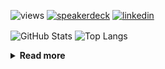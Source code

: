 ![views](https://komarev.com/ghpvc/?username=chck&color=blueviolet)
[![speakerdeck](https://img.shields.io/badge/Speaker_Deck-chck-8a2be2?style=flat-square&logo=speaker-deck)](https://speakerdeck.com/chck)
[![linkedin](https://img.shields.io/badge/LinkedIn-chck-8a2be2?style=flat-square&logo=linkedin)](https://www.linkedin.com/in/chck/)

<p align="left"> 
  <img alt="GitHub Stats" align="center" height="150" src="https://github-readme-stats-nine-umber-51.vercel.app/api?username=chck&count_private=true&show_icons=true&hide_title=true&theme=buefy" />
  <img alt="Top Langs" align="center" height="150" src="https://github-readme-stats-nine-umber-51.vercel.app/api/top-langs/?username=chck&layout=compact&count_private=true&show_icons=true&hide_title=true&theme=buefy" />
</p>

<details>
  <summary><b>Read more</b></summary>
  <br>

  <!--START_SECTION:waka-->
**🐱 My GitHub Data** 

> 📦 123.7 kB Used in GitHub's Storage 
 > 
> 🏆 197 Contributions in the Year 2025
 > 
> 💼 Opted to Hire
 > 
> 📜 133 Public Repositories 
 > 
> 🔑 24 Private Repositories 
 > 
**I'm a Night 🦉** 

```text
🌞 Morning                1121 commits        ████░░░░░░░░░░░░░░░░░░░░░   15.65 % 
🌆 Daytime                2196 commits        ████████░░░░░░░░░░░░░░░░░   30.66 % 
🌃 Evening                2029 commits        ███████░░░░░░░░░░░░░░░░░░   28.33 % 
🌙 Night                  1816 commits        ██████░░░░░░░░░░░░░░░░░░░   25.36 % 
```
📅 **I'm Most Productive on Thursday** 

```text
Monday                   1371 commits        █████░░░░░░░░░░░░░░░░░░░░   19.14 % 
Tuesday                  1065 commits        ████░░░░░░░░░░░░░░░░░░░░░   14.87 % 
Wednesday                1267 commits        ████░░░░░░░░░░░░░░░░░░░░░   17.69 % 
Thursday                 1624 commits        ██████░░░░░░░░░░░░░░░░░░░   22.68 % 
Friday                   716 commits         ██░░░░░░░░░░░░░░░░░░░░░░░   10.00 % 
Saturday                 483 commits         ██░░░░░░░░░░░░░░░░░░░░░░░   06.74 % 
Sunday                   636 commits         ██░░░░░░░░░░░░░░░░░░░░░░░   08.88 % 
```


📊 **This Week I Spent My Time On** 

```text
💬 Programming Languages: 
Rust                     4 hrs 49 mins       ████████░░░░░░░░░░░░░░░░░   32.79 % 
Markdown                 3 hrs 1 min         █████░░░░░░░░░░░░░░░░░░░░   20.48 % 
Python                   1 hr 59 mins        ███░░░░░░░░░░░░░░░░░░░░░░   13.50 % 
TOML                     1 hr 36 mins        ███░░░░░░░░░░░░░░░░░░░░░░   10.93 % 
YAML                     40 mins             █░░░░░░░░░░░░░░░░░░░░░░░░   04.61 % 

🔥 Editors: 
RustRover                5 hrs 23 mins       █████████░░░░░░░░░░░░░░░░   36.61 % 
Neovim                   3 hrs 35 mins       ██████░░░░░░░░░░░░░░░░░░░   24.33 % 
Zed                      2 hrs 53 mins       █████░░░░░░░░░░░░░░░░░░░░   19.58 % 
PyCharm                  2 hrs 33 mins       ████░░░░░░░░░░░░░░░░░░░░░   17.31 % 
Obsidian                 19 mins             █░░░░░░░░░░░░░░░░░░░░░░░░   02.16 % 
```

**I Mostly Code in Python** 

```text
Python                   47 repos            █████████░░░░░░░░░░░░░░░░   34.81 % 
Jupyter Notebook         19 repos            ████░░░░░░░░░░░░░░░░░░░░░   14.07 % 
Rust                     8 repos             █░░░░░░░░░░░░░░░░░░░░░░░░   05.93 % 
Dockerfile               5 repos             █░░░░░░░░░░░░░░░░░░░░░░░░   03.70 % 
TypeScript               5 repos             █░░░░░░░░░░░░░░░░░░░░░░░░   03.70 % 
```



**Timeline**

![Lines of Code chart](https://raw.githubusercontent.com/chck/chck/main/assets/bar_graph.png)


 Last Updated on 2025-02-27 01:56 UTC
<!--END_SECTION:waka-->
</details>

